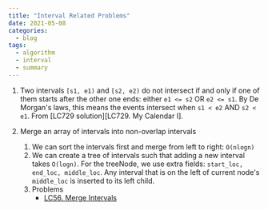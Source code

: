 ```yaml
---
title: "Interval Related Problems"
date: 2021-05-08
categories:
  - blog
tags:
  - algorithm
  - interval
  - summary
---
```


1. Two intervals `[s1, e1)` and `[s2, e2)` do not intersect if and only if one of them starts after the other one ends: either `e1 <= s2` OR `e2 <= s1`. By De Morgan's laws, this means the events intersect when `s1 < e2` AND `s2 < e1`. From [LC729 solution][LC729. My Calendar I].

2. Merge an array of intervals into non-overlap intervals
    1. We can sort the intervals first and merge from left to right: `O(nlogn)`
    2. We can create a tree of intervals such that adding a new interval takes `O(logn)`. For the treeNode, we use extra fields: `start_loc, end_loc, middle_loc`. Any interval that is on the left of current node's `middle_loc` is inserted to its left child.    
    3. Problems
        * [LC56. Merge Intervals][LC56. Merge Intervals]





[LC1423. Maximum Points You Can Obtain from Cards]: https://leetcode.com/problems/maximum-points-you-can-obtain-from-cards/solution/
[LC56. Merge Intervals]: https://leetcode.com/problems/merge-intervals/